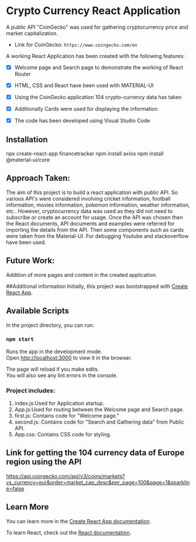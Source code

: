 # Crypto Currency React Application


A public API "CoinGecko" was used for gathering cryptocurrency price and market capitalization.

- Link for CoinGecko: `https://www.coingecko.com/en`

A working React Application has been created with the following features:
- [x] Welcome page and Search page to demonstrate the working of React Router
- [x] HTML, CSS and React have been used with MATERIAL-UI
- [x] Using the CoinGecko application 104 crypto-currency data has taken
- [x] Additionally Cards were used for displaying the information
- [x] The code has been developed using Visual Studio Code 


## Installation
npx create-react-app financetracker
npm install axios
npm install @material-ui/core

## Approach Taken:

The aim of this project is to build a react application with public API. So various API's were considered involving cricket information, football information, movies information, pokemon information, weather information, etc.. However, cryptocurrency data was used as they did not need to subscribe or create an account for usage. Once the API was chosen then the React documents, API documents and examples were referred for importing the details from the API. Then some components such as cards were taken from the Material-UI. For debugging Youtube and stackoverflow have been used.

## Future Work:

Addition of more pages and content in the created application.

##Additional information
Initially, this project was bootstrapped with [Create React App](https://github.com/facebook/create-react-app).

## Available Scripts

In the project directory, you can run:

### `npm start`

Runs the app in the development mode.<br />
Open [http://localhost:3000](http://localhost:3000) to view it in the browser.

The page will reload if you make edits.<br />
You will also see any lint errors in the console.

### Project includes:
  1) index.js:Used for Application startup.
  2) App.js:Used for routing between the Welcome page and Search page.
  4) first.js: Contains code for "Welcome page."
  5) second.js: Contains code for "Search and Gathering data" from Public API.
  6) App.css: Contains CSS code for styling.
  
  
## Link for getting the 104 currency data of Europe region using the API   

https://api.coingecko.com/api/v3/coins/markets?vs_currency=eur&order=market_cap_desc&per_page=100&page=1&sparkline=false


## Learn More

You can learn more in the [Create React App documentation](https://facebook.github.io/create-react-app/docs/getting-started).

To learn React, check out the [React documentation](https://reactjs.org/).




